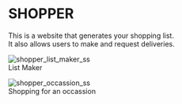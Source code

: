 # SHOPPER
This is a website that generates your shopping list.
<br>
It also allows users to make and request deliveries.

![shopper_list_maker_ss](https://user-images.githubusercontent.com/63499020/162430939-3866d2aa-834b-444c-84e7-84eddbc8fa41.png)
<br>
List Maker
<br>

![shopper_occassion_ss](https://user-images.githubusercontent.com/63499020/162431024-bf3c390b-fed1-4390-b142-a706224947d2.png)
<br>
Shopping for an occassion

